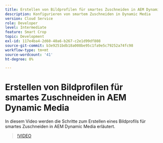 ```yaml
---
title: Erstellen von Bildprofilen für smartes Zuschneiden in AEM Dynamic Media
description: Konfigurieren von smartem Zuschneiden in Dynamic Media
version: Cloud Service
role: Developer
level: Intermediate
feature: Smart Crop
topic: Development
exl-id: 117e4ba4-2d60-40a6-b267-c2e1d99df808
source-git-commit: b3e9251bdb18a008be95c1fa9e5c79252a74fc98
workflow-type: tm+mt
source-wordcount: '41'
ht-degree: 0%

---
```


# Erstellen von Bildprofilen für smartes Zuschneiden in AEM Dynamic Media

In diesem Video werden die Schritte zum Erstellen eines Bildprofils für smartes Zuschneiden in AEM Dynamic Media erläutert.

>[!VIDEO](https://video.tv.adobe.com/v/335460?quality=12&learn=on)
